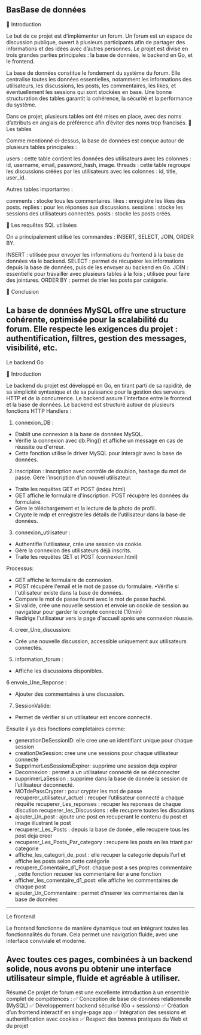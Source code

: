 BasBase de données
---
🔹 Introduction

Le but de ce projet est d’implémenter un forum. Un forum est un espace de discussion publique, ouvert à plusieurs participants afin de partager des informations et des idées avec d’autres personnes.
Le projet est divisé en trois grandes parties principales : la base de données, le backend en Go, et le frontend.

La base de données constitue le fondement du système du forum. Elle centralise toutes les données essentielles, notamment les informations des utilisateurs, les discussions, les posts, les commentaires, les likes, et éventuellement les sessions qui sont stockées en base. Une bonne structuration des tables garantit la cohérence, la sécurité et la performance du système.

Dans ce projet, plusieurs tables ont été mises en place, avec des noms d’attributs en anglais de préférence afin d’éviter des noms trop francisés.
🔹 Les tables

Comme mentionné ci-dessus, la base de données est conçue autour de plusieurs tables principales :

users : cette table contient les données des utilisateurs avec les colonnes : id, username, email, password_hash, image.
threads : cette table regroupe les discussions créées par les utilisateurs avec les colonnes : id, title, user_id.

Autres tables importantes :

comments : stocke tous les commentaires.
likes : enregistre les likes des posts.
replies : pour les réponses aux discussions.
sessions : stocke les sessions des utilisateurs connectés.
posts : stocke les posts créés.

🔹 Les requêtes SQL utilisées

On a principalement utilisé les commandes : INSERT, SELECT, JOIN, ORDER BY.

INSERT : utilisée pour envoyer les informations du frontend à la base de données via le backend.
SELECT : permet de récupérer les informations depuis la base de données, puis de les envoyer au backend en Go.
JOIN : essentielle pour travailler avec plusieurs tables à la fois ; utilisée pour faire des jointures.
ORDER BY : permet de trier les posts par catégorie.

🔹 Conclusion

La base de données MySQL offre une structure cohérente, optimisée pour la scalabilité du forum. Elle respecte les exigences du projet : authentification, filtres, gestion des messages, visibilité, etc.
----
Le backend Go

🔹 Introduction

Le backend du projet est développé en Go, en tirant parti de sa rapidité, de sa simplicité syntaxique et de sa puissance pour la gestion des serveurs HTTP et de la concurrence. Le backend assure l’interface entre le frontend et la base de données.
Le backend est structuré autour de plusieurs fonctions HTTP Handlers :

1. connexion_DB : 
- Établit une connexion à la base de données MySQL.
- Vérifie la connexion avec db.Ping() et affiche un message en cas de réussite ou d'erreur.
- Cette fonction utilise le driver MySQL pour interagir avec la base de données.

2.	inscription : Inscription avec contrôle de doublon, hashage du mot de passe. Gère l’inscription d’un nouvel utilisateur.
- Traite les requêtes GET et POST (index.html)
- GET affiche le formulaire d'inscription. POST récupère les données du formulaire.
- Gère le téléchargement et la lecture de la photo de profil.
- Crypte le mdp et enregistre les détails de l'utilisateur dans la base de données. 

3.	connexion_utilisateur :
- Authentifie l’utilisateur, crée une session via cookie.
- Gère la connexion des utilisateurs déjà inscrits.
- Traite les requêtes GET et POST (connexion.html)

Processus:
- GET affiche le formulaire de connexion.
- POST récupère l'email et le mot de passe du formulaire. •Vérifie si l'utilisateur existe dans la base de données.
- Compare le mot de passe fourni avec le mot de passe haché.
- Si valide, crée une nouvelle session et envoie un cookie de session au navigateur pour garder le compte connecté (10min)
- Redirige l'utilisateur vers la page d'accueil après une connexion réussie.

4. creer_Une_discussion:
- Crée	une	nouvelle	discussion, accessible uniquement aux utilisateurs connectés.

5. information_forum :
- Affiche les discussions disponibles.

6 envoie_Une_Reponse :
- Ajouter des commentaires à une discussion.
  
7. SessionValide:
- Permet de vérifier si un utilisateur est encore connecté.
 
Ensuite il ya des fonctions completaires comme:

- generationDeSessionID: elle cree une un identifiant unique pour chaque session 
- creationDeSession: cree une une sessions pour chaque utilisateur connecté
- SupprimerLesSessionsExpirer: supprime une session deja expirer
- Deconnexion : permet a un utilisateur connecté de se déconnecter
- supprimerLaSession : supprime dans la base de donnée la session de l’utilisateur deconnecté.
- MOTdePassCrypter : pour crypter les mot de passe recuperer_utilisateur_actuel : recuper l’utilisateur connecté a chaque réquête recuperer_Les_reponses : recuper les reponses de chaque discution recuperer_les_Discussions : elle recupere toutes les discutions
- ajouter_Un_post : ajoute une post en recuperant le contenu du post et image illustrant le post
- recuperer_Les_Posts : depuis la base de donée , elle recupere tous les post deja creer
- recuperer_Les_Posts_Par_category : recupere les posts en les triant par categorie
- affiche_les_categori_de_post : elle recuper la categorie depuis l’url et affiche les posts selon cette catégorie
- recupere_Comentaire_d1_Post: chaque post a ses propres commentaire , cette fonction recuoer les commentaire lier a une fonction
- afficher_les_comentaire_d1_post: elle affiche les commentaires de chaque post
- ajouter_Un_Commentaire : permet d’inserer les commentaires dan la base de données
----
Le frontend

Le frontend fonctionne de manière dynamique tout en intégrant toutes les fonctionnalités du forum.
Cela permet une navigation fluide, avec une interface conviviale et moderne.

Avec toutes ces pages, combinées à un backend solide, nous avons pu obtenir une interface utilisateur simple, fluide et agréable à utiliser.
---

Résumé
Ce projet de forum est une excellente introduction à un ensemble complet de compétences :
✅ Conception de base de données relationnelle (MySQL)
✅ Développement backend sécurisé (Go + sessions)
✅ Création d’un frontend interactif en single-page app
✅ Intégration des sessions et authentification avec cookies
✅ Respect des bonnes pratiques du Web et du projet

